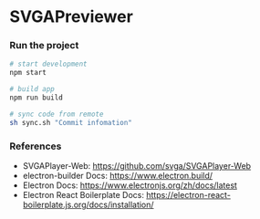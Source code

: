 # SVGAPreviewer

### Run the project

```bash
# start development
npm start

# build app
npm run build

# sync code from remote
sh sync.sh "Commit infomation"
```

### References

- SVGAPlayer-Web: https://github.com/svga/SVGAPlayer-Web
- electron-builder Docs: https://www.electron.build/
- Electron Docs: https://www.electronjs.org/zh/docs/latest
- Electron React Boilerplate Docs: https://electron-react-boilerplate.js.org/docs/installation/
